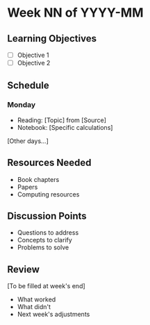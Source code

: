 # Week NN of YYYY-MM

## Learning Objectives
- [ ] Objective 1
- [ ] Objective 2

## Schedule
### Monday
- Reading: [Topic] from [Source]
- Notebook: [Specific calculations]

[Other days...]

## Resources Needed
- Book chapters
- Papers
- Computing resources

## Discussion Points
- Questions to address
- Concepts to clarify
- Problems to solve

## Review
[To be filled at week's end]
- What worked
- What didn't
- Next week's adjustments